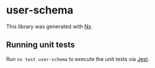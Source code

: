 # user-schema

This library was generated with [Nx](https://nx.dev).

## Running unit tests

Run `nx test user-schema` to execute the unit tests via [Jest](https://jestjs.io).
